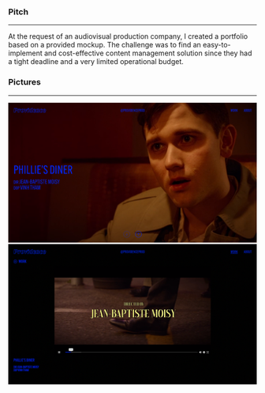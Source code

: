 ### Pitch

---

At the request of an audiovisual production company, I created a portfolio based on a provided mockup. The challenge was
to find an easy-to-implement and cost-effective content management solution since they had a tight deadline and a very
limited operational budget.

### Pictures

---
![Home page](home.png)
![Project / Video player page](player_page.png)
